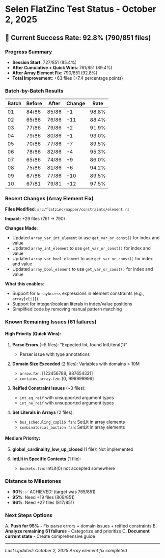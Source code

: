# Selen FlatZinc Test Status - October 2, 2025

## 🎉 Current Success Rate: **92.8%** (790/851 files)

### Progress Summary
- **Session Start**: 727/851 (85.4%)
- **After Cumulative + Quick Wins**: 761/851 (89.4%)
- **After Array Element Fix**: 790/851 (92.8%)
- **Total Improvement**: +63 files (+7.4 percentage points)

### Batch-by-Batch Results

| Batch | Before | After | Change | Rate |
|-------|--------|-------|--------|------|
| 01 | 84/86 | 85/86 | +1 | 98.8% |
| 02 | 65/86 | 76/86 | +11 | 88.4% |
| 03 | 77/86 | 79/86 | +2 | 91.9% |
| 04 | 79/86 | 80/86 | +1 | 93.0% |
| 05 | 70/86 | 77/86 | +7 | 89.5% |
| 06 | 78/86 | 82/86 | +4 | 95.3% |
| 07 | 65/86 | 74/86 | +9 | 86.0% |
| 08 | 75/86 | 81/86 | +6 | 94.2% |
| 09 | 67/86 | 77/86 | +10 | 89.5% |
| 10 | 67/81 | 79/81 | +12 | 97.5% |

### Recent Changes (Array Element Fix)
**Files Modified**: `src/flatzinc/mapper/constraints/element.rs`

**Impact**: +29 files (761 → 790)

**Changes Made**:
- Updated `array_var_int_element` to use `get_var_or_const()` for index and value
- Updated `array_int_element` to use `get_var_or_const()` for index and value  
- Updated `array_var_bool_element` to use `get_var_or_const()` for index and value
- Updated `array_bool_element` to use `get_var_or_const()` for index and value

**What this enables**:
- Support for `ArrayAccess` expressions in element constraints (e.g., `array[x[i]]`)
- Support for integer/boolean literals in index/value positions
- Simplified code by removing manual pattern matching

### Known Remaining Issues (61 failures)

#### High Priority (Quick Wins):
1. **Parse Errors** (~5 files): "Expected Int, found IntLiteral(1)"
   - Parser issue with type annotations

2. **Domain Size Exceeded** (2 files): Variables with domains > 10M
   - `arrow.fzn`: [123456789, 987654321] 
   - `contains_array.fzn`: [0, 999999999]

3. **Reified Constraint Issues** (~3 files):
   - `int_eq_reif` with unsupported argument types
   - `int_ne_reif` with unsupported argument types

4. **Set Literals in Arrays** (2 files):
   - `bus_scheduling_csplib.fzn`: SetLit in array elements
   - `combinatorial_auction.fzn`: SetLit in array elements

#### Medium Priority:
5. **global_cardinality_low_up_closed** (1 file): Not implemented

6. **IntLit in Specific Contexts** (1 file):
   - `buckets.fzn`: IntLit(0) not accepted somewhere

### Distance to Milestones
- **90%**: ✅ ACHIEVED! (target was 765/851)
- **95%**: Need +19 files (809/851)
- **96%**: Need +27 files (817/851)

### Next Steps Options
A. **Push for 95%** - Fix parse errors + domain issues + reified constraints
B. **Analyze remaining 61 failures** - Categorize and prioritize
C. **Document current state** - Create comprehensive guide

---
*Last Updated: October 2, 2025*
*Array element fix completed*
